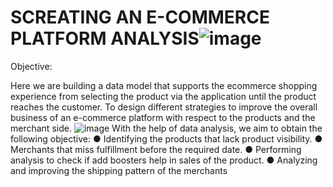 # SCREATING AN E-COMMERCE PLATFORM ANALYSIS![image](https://user-images.githubusercontent.com/78456699/167267165-2dfced09-9cfa-44ab-828b-fb1179b53ceb.png)

Objective:

Here we are building a data model that supports the ecommerce shopping experience from selecting the product via the application until the product reaches the customer. To design different strategies to improve the overall business of an e-commerce platform with respect to the products and the merchant side. ![image](https://user-images.githubusercontent.com/78456699/167267081-0daf1b17-b2a3-4953-be39-31043a0b33fe.png)
With the help of data analysis, we aim to obtain the following objective:
●	Identifying the products that lack product visibility.
●	Merchants that miss fulfillment before the required date.
●	Performing analysis to check if add boosters help in sales of the product.
●	Analyzing and improving the shipping pattern of the merchants



   
        
